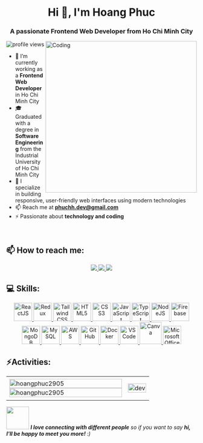 <h1 align="center">Hi 👋, I'm Hoang Phuc</h1>
<h3 align="center">A passionate Frontend Web Developer from Ho Chi Minh City</h3>

<img align="right" alt="Coding" width="400" src="https://cdn.dribbble.com/users/1162077/screenshots/3848914/programmer.gif">

<p align="left">
  <img src="https://komarev.com/ghpvc/?username=hoangphuc2905&label=Profile%20views&color=0e75b6&style=flat" alt="profile views" />
</p>

- 🔭 I’m currently working as a **Frontend Web Developer** in Ho Chi Minh City  
- 🎓 Graduated with a degree in **Software Engineering** from the Industrial University of Ho Chi Minh City  
- 💬 I specialize in building responsive, user-friendly web interfaces using modern technologies  
- 📫 Reach me at **phuchh.dev@gmail.com**  
- ⚡ Passionate about **technology and coding**

<br />

## 📫 How to reach me:

<p align="center">
  <a href="https://www.facebook.com/profile.php?id=100075004677646" alt="Facebook">
    <img src="https://img.icons8.com/fluent/48/000000/facebook-new.png" target="_blank" />
  </a> 
  <a href="https://github.com/hoangphuc2905" alt="Github">
    <img src="https://img.icons8.com/fluent/48/000000/github.png" />
  </a> 
  <a href="https://www.linkedin.com/in/huỳnh-hoàng-phúc-754a50258" alt="LinkedIn">
    <img src="https://img.icons8.com/fluent/48/000000/linkedin.png" />
  </a>
</p>

## 💻 Skills:
<p align="center">
  <!-- Frontend -->
  <a href="https://reactjs.org/" target="_blank">
    <img width="48" height="48" src="https://img.icons8.com/color/48/react-native.png" alt="ReactJS" />
  </a>
  <a href="https://redux.js.org/" target="_blank">
    <img width="48" height="48" src="https://img.icons8.com/color/48/redux.png" alt="Redux" />
  </a>
  <a href="https://tailwindcss.com/" target="_blank">
    <img width="48" height="48" src="https://img.icons8.com/color/48/tailwind_css.png" alt="Tailwind CSS" />
  </a>
  <a href="https://developer.mozilla.org/en-US/docs/Web/HTML" target="_blank">
    <img width="48" height="48" src="https://img.icons8.com/color/48/html-5--v1.png" alt="HTML5" />
  </a>
  <a href="https://developer.mozilla.org/en-US/docs/Web/CSS" target="_blank">
    <img width="48" height="48" src="https://img.icons8.com/fluency/48/css3.png" alt="CSS3" />
  </a>
  <a href="https://developer.mozilla.org/en-US/docs/Web/JavaScript" target="_blank">
    <img width="48" height="48" src="https://img.icons8.com/color/48/javascript--v1.png" alt="JavaScript" />
  </a>
  <a href="https://www.typescriptlang.org/" target="_blank">
    <img width="48" height="48" src="https://img.icons8.com/color/48/typescript.png" alt="TypeScript" />
  </a>

  <!-- Backend -->
  <a href="https://nodejs.org/" target="_blank">
    <img width="48" height="48" src="https://img.icons8.com/fluency/48/node-js.png" alt="NodeJS" />
  </a>
  <a href="https://firebase.google.com/" target="_blank">
    <img width="48" height="48" src="https://img.icons8.com/color/48/firebase.png" alt="Firebase" />
  </a>

  <!-- Database -->
  <a href="https://www.mongodb.com/" target="_blank">
    <img width="48" height="48" src="https://img.icons8.com/color/48/mongodb.png" alt="MongoDB" />
  </a>
  <a href="https://www.mysql.com/" target="_blank">
    <img width="48" height="48" src="https://img.icons8.com/fluency/48/mysql.png" alt="MySQL" />
  </a>

  <!-- Tools -->
  <a href="https://aws.amazon.com/" target="_blank">
    <img width="48" height="48" src="https://img.icons8.com/color/48/amazon-web-services.png" alt="AWS" />
  </a>
  <a href="https://github.com/" target="_blank">
    <img width="48" height="48" src="https://img.icons8.com/fluency/48/github.png" alt="GitHub" />
  </a>
  <a href="https://www.docker.com/" target="_blank">
    <img width="48" height="48" src="https://img.icons8.com/color/48/docker.png" alt="Docker" />
  </a>
  <a href="https://code.visualstudio.com/" target="_blank">
    <img width="48" height="48" src="https://img.icons8.com/fluency/48/visual-studio-code-2019.png" alt="VS Code" />
  </a>
  <a href="https://www.canva.com/" target="_blank">
    <img width="58" height="58" src="https://img.icons8.com/clouds/100/canva-app.png" alt="Canva" />
  </a>
  <a href="https://www.microsoft.com/en-us/microsoft-365" target="_blank">
    <img width="48" height="48" src="https://img.icons8.com/color/48/microsoft-office-2019.png" alt="Microsoft Office" />
  </a>
</p>







## ⚡Activities:

<table style="width:100%;">
  <tr>
    <td>
      <img src="https://github-readme-stats.vercel.app/api/top-langs/?username=hoangphuc2905&bg_color=FFFFFF00&text_color=179fa3&layout=compact&hide=CSS&langs_count=10&custom_title=Top%20ngôn%20ngữ%20được%20dùng" alt="hoangphuc2905" width="100%"/>
      <img src="https://github-readme-stats.vercel.app/api?username=hoangphuc2905&bg_color=FFFFFF&text_color=179fa3&title_color=FF5733&icon_color=FFC300&show_icons=true&count_private=true&include_all_commits=true&hide_rank=true&custom_title=Hoạt%20động%20trên%20Github" alt="hoangphuc2905" width="100%"/>
    </td>
    <td>
      <p align="center"> 
        <img src="https://cdn.dribbble.com/users/1059583/screenshots/4171367/coding-freak.gif" alt="dev" width="100%"/>
      </p>
    </td>
  </tr>
</table>

<img src="https://media.giphy.com/media/LnQjpWaON8nhr21vNW/giphy.gif" width="60"> <em><b>I love connecting with different people</b> so if you want to say <b>hi, I'll be happy to meet you more!</b> :)</em>





